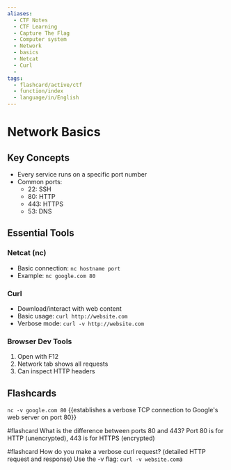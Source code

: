 ```yaml
---
aliases:
  - CTF Notes
  - CTF Learning
  - Capture The Flag
  - Computer system
  - Network 
  - basics
  - Netcat
  - Curl 
  - 
tags:
  - flashcard/active/ctf
  - function/index
  - language/in/English
---
```




# Network Basics

## Key Concepts
- Every service runs on a specific port number
- Common ports:
  - 22: SSH
  - 80: HTTP
  - 443: HTTPS
  - 53: DNS

## Essential Tools
### Netcat (nc)
- Basic connection: `nc hostname port`
- Example: `nc google.com 80`

### Curl
- Download/interact with web content
- Basic usage: `curl http://website.com`
- Verbose mode: `curl -v http://website.com`

### Browser Dev Tools
1. Open with F12
2. Network tab shows all requests
3. Can inspect HTTP headers

## Flashcards
`nc -v google.com 80` {{establishes a verbose TCP connection to Google's web server on port 80}}

#flashcard What is the difference between ports 80 and 443?
Port 80 is for HTTP (unencrypted), 443 is for HTTPS (encrypted)

#flashcard How do you make a verbose curl request? (detailed HTTP request and response)
Use the -v flag: `curl -v website.com`a